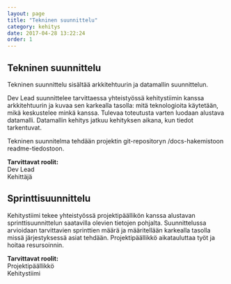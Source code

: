 ```yaml
---
layout: page
title: "Tekninen suunnittelu"
category: kehitys
date: 2017-04-28 13:22:24
order: 1
---
```


## Tekninen suunnittelu

Tekninen suunnittelu sisältää arkkitehtuurin ja datamallin suunnittelun.

Dev Lead suunnittelee tarvittaessa yhteistyössä kehitystiimin kanssa arkkitehtuurin ja kuvaa sen karkealla tasolla: mitä teknologioita käytetään, mikä keskustelee minkä kanssa. Tulevaa toteutusta varten luodaan alustava datamalli. Datamallin kehitys jatkuu kehityksen aikana, kun tiedot tarkentuvat. 

Tekninen suunnitelma tehdään projektin git-repositoryn /docs-hakemistoon readme-tiedostoon.

**Tarvittavat roolit:**  
Dev Lead  
Kehittäjä 


## Sprinttisuunnittelu

Kehitystiimi tekee yhteistyössä projektipäällikön kanssa alustavan sprinttisuunnittelun saatavilla olevien tietojen pohjalta. Suunnittelussa arvioidaan tarvittavien sprinttien määrä ja määritellään karkealla tasolla missä järjestyksessä asiat tehdään. Projektipäällikkö aikatauluttaa työt ja hoitaa resursoinnin.

**Tarvittavat roolit:**  
Projektipäällikkö  
Kehitystiimi
